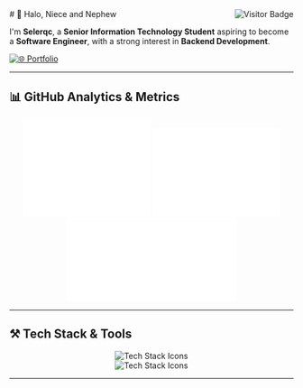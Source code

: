 <img align="right" src="https://visitor-badge.laobi.icu/badge?page_id=selerqc.selerqc" alt="Visitor Badge" />
# 👋 Halo, Niece and Nephew  

I'm **Selerqc**, a **Senior Information Technology Student** aspiring to become a **Software Engineer**, with a strong interest in **Backend Development**.  

[![🌐 Portfolio](https://img.shields.io/badge/Portfolio-Visit-red?style=for-the-badge&logo=git)](https://selerqc.is-a.dev/)


---

## 📊 GitHub Analytics & Metrics  
<div align="center">
  <img src="/metrics.base.svg" alt="GitHub Metrics" width="45%" />
  <img src="/metrics.plugin.isocalendar.fullyear.svg" alt="Full-year Isocalendar" width="45%" />
  <img src="/metrics.plugin.wakatime.svg" alt="Wakatime Stats" width="60%">
</div>

---

## ⚒️ Tech Stack & Tools  
<div align="center">
  <img src="https://skillicons.dev/icons?i=nodejs,express,mongodb,javascript,mysql,postgres,firebase,supabase,vercel" alt="Tech Stack Icons" /><br/>
  <img src="https://skillicons.dev/icons?i=docker,kubernetes,bash,nestjs,postman,git,prisma,sequelize,redis" alt="Tech Stack Icons" />
</div>

---
